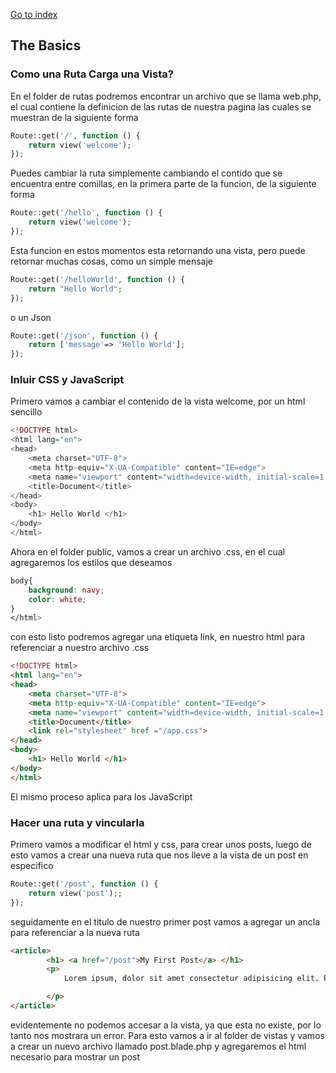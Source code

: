 [Go to index](../README.md)

## The Basics

### Como una Ruta Carga una Vista?

En el folder de rutas podremos encontrar un archivo que se llama web.php, el cual contiene la definicion de las rutas de nuestra pagina
las cuales se muestran de la siguiente forma

```php
Route::get('/', function () {
    return view('welcome');
});
```

Puedes cambiar la ruta simplemente cambiando el contido que se encuentra entre comillas, en la primera parte de la funcion, de la siguiente forma
```php
Route::get('/hello', function () {
    return view('welcome');
});
```

Esta funcion en estos momentos esta retornando una vista, pero puede retornar muchas cosas, como un simple mensaje

```php
Route::get('/helloWorld', function () {
    return "Hello World";
});
```

o un Json
```php
Route::get('/json', function () {
    return ['message'=> 'Hello World'];
});
```

### Inluir CSS y JavaScript

Primero vamos a cambiar el contenido de la vista welcome, por un html sencillo

```php
<!DOCTYPE html>
<html lang="en">
<head>
    <meta charset="UTF-8">
    <meta http-equiv="X-UA-Compatible" content="IE=edge">
    <meta name="viewport" content="width=device-width, initial-scale=1.0">
    <title>Document</title>
</head>
<body>
    <h1> Hello World </h1>
</body>
</html>
```

Ahora en el folder public, vamos a crear un archivo .css, en el cual agregaremos los estilos que deseamos
```css
body{
    background: navy;
    color: white;
}
</html>
```
con esto listo podremos agregar una etiqueta link, en nuestro html para referenciar a nuestro archivo .css

```html
<!DOCTYPE html>
<html lang="en">
<head>
    <meta charset="UTF-8">
    <meta http-equiv="X-UA-Compatible" content="IE=edge">
    <meta name="viewport" content="width=device-width, initial-scale=1.0">
    <title>Document</title>
    <link rel="stylesheet" href ="/app.css">
</head>
<body>
    <h1> Hello World </h1>
</body>
</html>
```
El mismo proceso aplica para los JavaScript

### Hacer una ruta y vincularla

Primero vamos a modificar el html y css, para crear unos posts, luego de esto vamos a crear una nueva ruta que nos lleve a la vista de un post en especifico
```php
Route::get('/post', function () {
    return view('post');;
});
```

seguidamente en el titulo de nuestro primer post vamos a agregar un ancla para referenciar a la nueva ruta

```html
<article>
        <h1> <a href="/post">My First Post</a> </h1>
        <p>
            Lorem ipsum, dolor sit amet consectetur adipisicing elit. Provident eligendi quibusdam voluptatum quod sit, possimus doloribus exercitationem architecto voluptatibus iste quisquam? Facilis quasi eos facere laboriosam, tempora quas maxime saepe.

        </p>
</article>
```
evidentemente no podemos accesar a la vista, ya que esta no existe, por lo tanto nos mostrara un error.
Para esto vamos a ir al folder de vistas y vamos a crear un nuevo archivo llamado post.blade.php y agregaremos el html necesario para mostrar un post